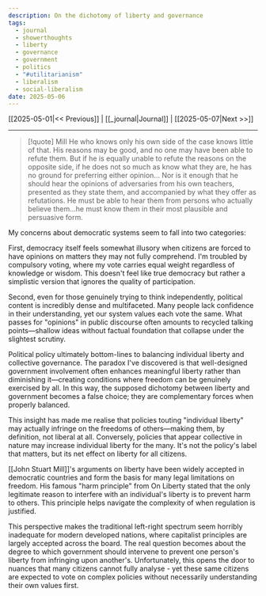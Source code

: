 ```yaml
---
description: On the dichotomy of liberty and governance
tags:
  - journal
  - showerthoughts
  - liberty
  - governance
  - government
  - politics
  - "#utilitarianism"
  - liberalism
  - social-liberalism
date: 2025-05-06
---
```

[[2025-05-01|<< Previous]] | [[_journal|Journal]] | [[2025-05-07|Next >>]] 

--- 

> [!quote]  Mill
> He who knows only his own side of the case knows little of that. His reasons may be good, and no one may have been able to refute them. But if he is equally unable to refute the reasons on the opposite side, if he does not so much as know what they are, he has no ground for preferring either opinion... Nor is it enough that he should hear the opinions of adversaries from his own teachers, presented as they state them, and accompanied by what they offer as refutations. He must be able to hear them from persons who actually believe them...he must know them in their most plausible and persuasive form.

My concerns about democratic systems seem to fall into two categories:

First, democracy itself feels somewhat illusory when citizens are forced to have opinions on matters they may not fully comprehend. I'm troubled by compulsory voting, where my vote carries equal weight regardless of knowledge or wisdom. This doesn't feel like true democracy but rather a simplistic version that ignores the quality of participation.

Second, even for those genuinely trying to think independently, political content is incredibly dense and multifaceted. Many people lack confidence in their understanding, yet our system values each vote the same. What passes for "opinions" in public discourse often amounts to recycled talking points—shallow ideas without factual foundation that collapse under the slightest scrutiny.

Political policy ultimately bottom-lines to balancing individual liberty and collective governance. The paradox I've discovered is that well-designed government involvement often enhances meaningful liberty rather than diminishing it—creating conditions where freedom can be genuinely exercised by all. In this way, the supposed dichotomy between liberty and government becomes a false choice; they are complementary forces when properly balanced.

This insight has made me realise that policies touting "individual liberty" may actually infringe on the freedoms of others—making them, by definition, not liberal at all. Conversely, policies that appear collective in nature may increase individual liberty for the many. It's not the policy's label that matters, but its net effect on liberty for all citizens.

[[John Stuart Mill]]'s arguments on liberty have been widely accepted in democratic countries and form the basis for many legal limitations on freedom. His famous "harm principle" from On Liberty stated that the only legitimate reason to interfere with an individual's liberty is to prevent harm to others. This principle helps navigate the complexity of when regulation is justified.

This perspective makes the traditional left-right spectrum seem horribly inadequate for modern developed nations, where capitalist principles are largely accepted across the board. The real question becomes about the degree to which government should intervene to prevent one person's liberty from infringing upon another's. Unfortunately, this opens the door to nuances that many citizens cannot fully analyse - yet these same citizens are expected to vote on complex policies without necessarily understanding their own values first.
